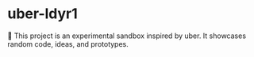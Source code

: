 ﻿# uber-ldyr1

🚀 This project is an experimental sandbox inspired by uber.
It showcases random code, ideas, and prototypes.
